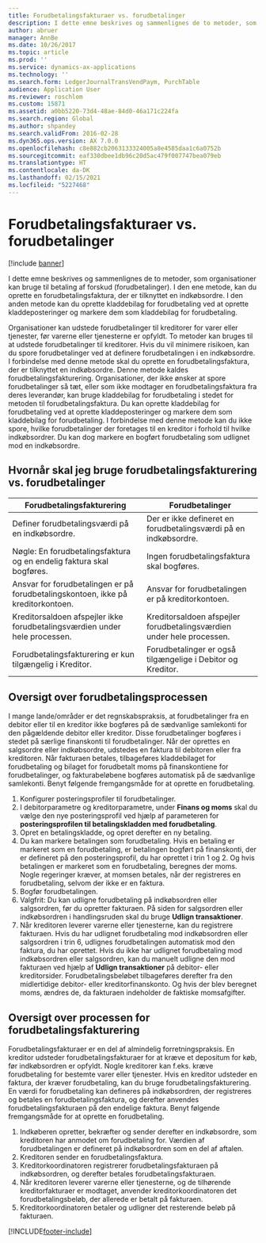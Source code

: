 ```yaml
---
title: Forudbetalingsfakturaer vs. forudbetalinger
description: I dette emne beskrives og sammenlignes de to metoder, som organisationer kan bruge til betaling af forskud (forudbetalinger). I den ene metode, kan du oprette en forudbetalingsfaktura, der er tilknyttet en indkøbsordre. I den anden metode kan du oprette kladdebilag for forudbetaling ved at oprette kladdeposteringer og markere dem som kladdebilag for forudbetaling.
author: abruer
manager: AnnBe
ms.date: 10/26/2017
ms.topic: article
ms.prod: ''
ms.service: dynamics-ax-applications
ms.technology: ''
ms.search.form: LedgerJournalTransVendPaym, PurchTable
audience: Application User
ms.reviewer: roschlom
ms.custom: 15871
ms.assetid: a0bb5220-73d4-48ae-84d0-46a171c224fa
ms.search.region: Global
ms.author: shpandey
ms.search.validFrom: 2016-02-28
ms.dyn365.ops.version: AX 7.0.0
ms.openlocfilehash: c8e882cb2063133324005a8e4585daa1c6a0752b
ms.sourcegitcommit: eaf330dbee1db96c20d5ac479f007747bea079eb
ms.translationtype: HT
ms.contentlocale: da-DK
ms.lasthandoff: 02/15/2021
ms.locfileid: "5227468"
---
```

# <a name="prepayment-invoices-vs-prepayments"></a>Forudbetalingsfakturaer vs. forudbetalinger

[!include [banner](../includes/banner.md)]

I dette emne beskrives og sammenlignes de to metoder, som organisationer kan bruge til betaling af forskud (forudbetalinger). I den ene metode, kan du oprette en forudbetalingsfaktura, der er tilknyttet en indkøbsordre. I den anden metode kan du oprette kladdebilag for forudbetaling ved at oprette kladdeposteringer og markere dem som kladdebilag for forudbetaling.

Organisationer kan udstede forudbetalinger til kreditorer for varer eller tjenester, før varerne eller tjenesterne er opfyldt. To metoder kan bruges til at udstede forudbetalinger til kreditorer. Hvis du vil minimere risikoen, kan du spore forudbetalinger ved at definere forudbetalingen i en indkøbsordre. I forbindelse med denne metode skal du oprette en forudbetalingsfaktura, der er tilknyttet en indkøbsordre. Denne metode kaldes forudbetalingsfakturering. Organisationer, der ikke ønsker at spore forudbetalinger så tæt, eller som ikke modtager en forudbetalingsfaktura fra deres leverandør, kan bruge kladdebilag for forudbetaling i stedet for metoden til forudbetalingsfaktura. Du kan oprette kladdebilag for forudbetaling ved at oprette kladdeposteringer og markere dem som kladdebilag for forudbetaling. I forbindelse med denne metode kan du ikke spore, hvilke forudbetalinger der foretages til en kreditor i forhold til hvilke indkøbsordrer. Du kan dog markere en bogført forudbetaling som udlignet mod en indkøbsordre.

## <a name="when-to-use-prepayment-invoicing-vs-prepayments"></a>Hvornår skal jeg bruge forudbetalingsfakturering vs. forudbetalinger

| Forudbetalingsfakturering                                                                | Forudbetalinger                                                              |
|-------------------------------------------------------------------------------------|--------------------------------------------------------------------------|
| Definer forudbetalingsværdi på en indkøbsordre.                                    | Der er ikke defineret en forudbetalingsværdi på en indkøbsordre.                    |
| Nøgle: En forudbetalingsfaktura og en endelig faktura skal bogføres.                       | Ingen forudbetalingsfaktura skal bogføres.                                    |
| Ansvar for forudbetalingen er på forudbetalingskontoen, ikke på kreditorkontoen. | Ansvar for forudbetalingen er på kreditorkontoen.                  |
| Kreditorsaldoen afspejler ikke forudbetalingsværdien under hele processen.     | Kreditorsaldoen afspejler forudbetalingsværdien under hele processen. |
| Forudbetalingsfakturering er kun tilgængelig i Kreditor.                         | Forudbetalinger er også tilgængelige i Debitor og Kreditor.    |

## <a name="overview-of-the-prepayment-process"></a>Oversigt over forudbetalingsprocessen
I mange lande/områder er det regnskabspraksis, at forudbetalinger fra en debitor eller til en kreditor ikke bogføres på de sædvanlige samlekonti for den pågældende debitor eller kreditor. Disse forudbetalinger bogføres i stedet på særlige finanskonti til forudbetalinger. Når der oprettes en salgsordre eller indkøbsordre, udstedes en faktura til debitoren eller fra kreditoren. Når fakturaen betales, tilbageføres kladdebilaget for forudbetaling og bilaget for forudbetalt moms på finanskontiene for forudbetalinger, og fakturabeløbene bogføres automatisk på de sædvanlige samlekonti. Benyt følgende fremgangsmåde for at oprette en forudbetaling.

1.  Konfigurer posteringsprofiler til forudbetalinger.
2.  I debitorparametre og kreditorparametre, under **Finans og moms** skal du vælge den nye posteringsprofil ved hjælp af parameteren for **posteringsprofilen til betalingskladden med forudbetaling**.
3.  Opret en betalingskladde, og opret derefter en ny betaling.
4.  Du kan markere betalingen som forudbetaling. Hvis en betaling er markeret som en forudbetaling, er betalingen bogført på finanskonti, der er defineret på den posteringsprofil, du har oprettet i trin 1 og 2. Og hvis betalingen er markeret som en forudbetaling, beregnes der moms. Nogle regeringer kræver, at momsen betales, når der registreres en forudbetaling, selvom der ikke er en faktura.
5.  Bogfør forudbetalingen.
6.  Valgfrit: Du kan udligne forudbetaling på indkøbsordren eller salgsordren, før du opretter fakturaen. På siden for salgsordren eller indkøbsordren i handlingsruden skal du bruge **Udlign transaktioner**.
7.  Når kreditoren leverer varerne eller tjenesterne, kan du registrere fakturaen. Hvis du har udlignet forudbetaling mod indkøbsordren eller salgsordren i trin 6, udlignes forudbetalingen automatisk mod den faktura, du har oprettet. Hvis du ikke har udlignet forudbetaling mod indkøbsordren eller salgsordren, kan du manuelt udligne den mod fakturaen ved hjælp af **Udlign transaktioner** på debitor- eller kreditorsider. Forudbetalingsbeløbet tilbageføres derefter fra den midlertidige debitor- eller kreditorfinanskonto. Og hvis der blev beregnet moms, ændres de, da fakturaen indeholder de faktiske momsafgifter.

## <a name="overview-of-the-prepayment-invoicing-process"></a>Oversigt over processen for forudbetalingsfakturering
Forudbetalingsfakturaer er en del af almindelig forretningspraksis. En kreditor udsteder forudbetalingsfakturaer for at kræve et depositum for køb, før indkøbsordren er opfyldt. Nogle kreditorer kan f.eks. kræve forudbetaling for bestemte varer eller tjenester. Hvis en kreditor udsteder en faktura, der kræver forudbetaling, kan du bruge forudbetalingsfakturering. En værdi for forudbetaling kan defineres på indkøbsordren, der registreres og betales en forudbetalingsfaktura, og derefter anvendes forudbetalingsfakturaen på den endelige faktura. Benyt følgende fremgangsmåde for at oprette en forudbetaling.

1.  Indkøberen opretter, bekræfter og sender derefter en indkøbsordre, som kreditoren har anmodet om forudbetaling for. Værdien af forudbetalingen er defineret på indkøbsordren som en del af aftalen.
2.  Kreditoren sender en forudbetalingsfaktura.
3.  Kreditorkoordinatoren registrerer forudbetalingsfakturaen på indkøbsordren, og derefter betales forudbetalingsfakturaen.
4.  Når kreditoren leverer varerne eller tjenesterne, og de tilhørende kreditorfakturaer er modtaget, anvender kreditorkoordinatoren det forudbetalingsbeløb, der allerede er betalt på fakturaen.
5.  Kreditorkoordinatoren betaler og udligner det resterende beløb på fakturaen.






[!INCLUDE[footer-include](../../includes/footer-banner.md)]